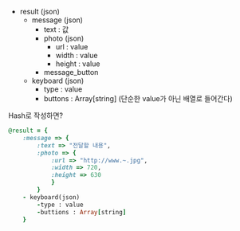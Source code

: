 - result (json)  
  - message (json)
    - text : 값
    - photo (json)
      - url : value
      - width : value
      - height : value
    - message_button
  - keyboard (json)
    - type : value
    - buttons : Array[string] (단순한 value가 아닌 배열로 들어간다)



Hash로 작성하면? 



```ruby
@result = {
    :message => {
        :text => "전달할 내용",
        :photo => {
            :url => "http://www.~.jpg",
            :width => 720,
            :height => 630
            }
        }
    - keyboard(json)
    	-type : value
    	-buttions : Array[string]
    }
```

